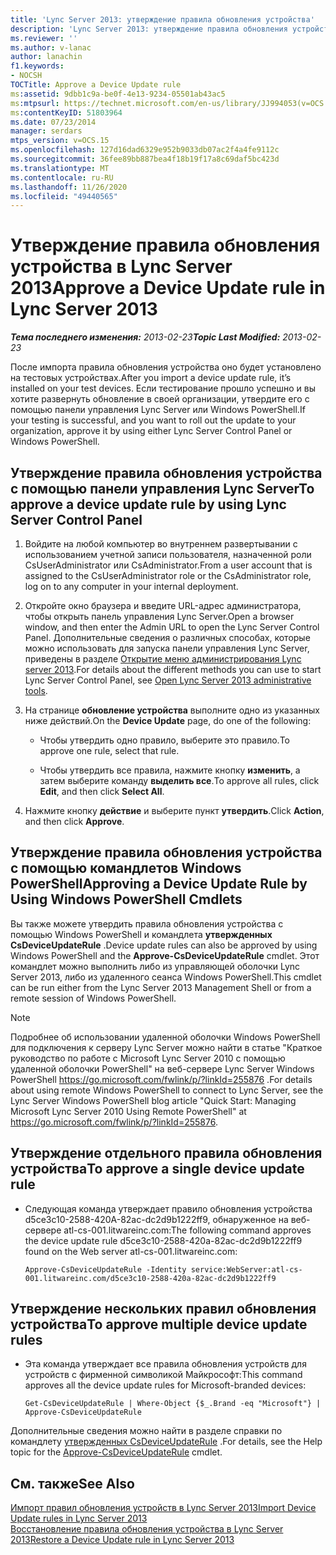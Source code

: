 ```yaml
---
title: 'Lync Server 2013: утверждение правила обновления устройства'
description: 'Lync Server 2013: утверждение правила обновления устройства.'
ms.reviewer: ''
ms.author: v-lanac
author: lanachin
f1.keywords:
- NOCSH
TOCTitle: Approve a Device Update rule
ms:assetid: 9dbb1c9a-be0f-4e13-9234-05501ab43ac5
ms:mtpsurl: https://technet.microsoft.com/en-us/library/JJ994053(v=OCS.15)
ms:contentKeyID: 51803964
ms.date: 07/23/2014
manager: serdars
mtps_version: v=OCS.15
ms.openlocfilehash: 127d16dad6329e952b9033db07ac2f4a4fe9112c
ms.sourcegitcommit: 36fee89bb887bea4f18b19f17a8c69daf5bc423d
ms.translationtype: MT
ms.contentlocale: ru-RU
ms.lasthandoff: 11/26/2020
ms.locfileid: "49440565"
---
```

# <a name="approve-a-device-update-rule-in-lync-server-2013"></a><span data-ttu-id="b01ed-103">Утверждение правила обновления устройства в Lync Server 2013</span><span class="sxs-lookup"><span data-stu-id="b01ed-103">Approve a Device Update rule in Lync Server 2013</span></span>

<div data-xmlns="http://www.w3.org/1999/xhtml">

<div class="topic" data-xmlns="http://www.w3.org/1999/xhtml" data-msxsl="urn:schemas-microsoft-com:xslt" data-cs="https://msdn.microsoft.com/">

<div data-asp="https://msdn2.microsoft.com/asp">



</div>

<div id="mainSection">

<div id="mainBody"><span data-ttu-id="b01ed-104">

<span> </span></span><span class="sxs-lookup"><span data-stu-id="b01ed-104">

<span> </span></span></span>

<span data-ttu-id="b01ed-105">_**Тема последнего изменения:** 2013-02-23_</span><span class="sxs-lookup"><span data-stu-id="b01ed-105">_**Topic Last Modified:** 2013-02-23_</span></span>

<span data-ttu-id="b01ed-106">После импорта правила обновления устройства оно будет установлено на тестовых устройствах.</span><span class="sxs-lookup"><span data-stu-id="b01ed-106">After you import a device update rule, it’s installed on your test devices.</span></span> <span data-ttu-id="b01ed-107">Если тестирование прошло успешно и вы хотите развернуть обновление в своей организации, утвердите его с помощью панели управления Lync Server или Windows PowerShell.</span><span class="sxs-lookup"><span data-stu-id="b01ed-107">If your testing is successful, and you want to roll out the update to your organization, approve it by using either Lync Server Control Panel or Windows PowerShell.</span></span>

<div>

## <a name="to-approve-a-device-update-rule-by-using-lync-server-control-panel"></a><span data-ttu-id="b01ed-108">Утверждение правила обновления устройства с помощью панели управления Lync Server</span><span class="sxs-lookup"><span data-stu-id="b01ed-108">To approve a device update rule by using Lync Server Control Panel</span></span>

1.  <span data-ttu-id="b01ed-109">Войдите на любой компьютер во внутреннем развертывании с использованием учетной записи пользователя, назначенной роли CsUserAdministrator или CsAdministrator.</span><span class="sxs-lookup"><span data-stu-id="b01ed-109">From a user account that is assigned to the CsUserAdministrator role or the CsAdministrator role, log on to any computer in your internal deployment.</span></span>

2.  <span data-ttu-id="b01ed-110">Откройте окно браузера и введите URL-адрес администратора, чтобы открыть панель управления Lync Server.</span><span class="sxs-lookup"><span data-stu-id="b01ed-110">Open a browser window, and then enter the Admin URL to open the Lync Server Control Panel.</span></span> <span data-ttu-id="b01ed-111">Дополнительные сведения о различных способах, которые можно использовать для запуска панели управления Lync Server, приведены в разделе [Открытие меню администрирования Lync server 2013](lync-server-2013-open-lync-server-administrative-tools.md).</span><span class="sxs-lookup"><span data-stu-id="b01ed-111">For details about the different methods you can use to start Lync Server Control Panel, see [Open Lync Server 2013 administrative tools](lync-server-2013-open-lync-server-administrative-tools.md).</span></span>

3.  <span data-ttu-id="b01ed-112">На странице **обновление устройства** выполните одно из указанных ниже действий.</span><span class="sxs-lookup"><span data-stu-id="b01ed-112">On the **Device Update** page, do one of the following:</span></span>
    
      - <span data-ttu-id="b01ed-113">Чтобы утвердить одно правило, выберите это правило.</span><span class="sxs-lookup"><span data-stu-id="b01ed-113">To approve one rule, select that rule.</span></span>
    
      - <span data-ttu-id="b01ed-114">Чтобы утвердить все правила, нажмите кнопку **изменить**, а затем выберите команду **выделить все**.</span><span class="sxs-lookup"><span data-stu-id="b01ed-114">To approve all rules, click **Edit**, and then click **Select All**.</span></span>

4.  <span data-ttu-id="b01ed-115">Нажмите кнопку **действие** и выберите пункт **утвердить**.</span><span class="sxs-lookup"><span data-stu-id="b01ed-115">Click **Action**, and then click **Approve**.</span></span>

</div>

<div>

## <a name="approving-a-device-update-rule-by-using-windows-powershell-cmdlets"></a><span data-ttu-id="b01ed-116">Утверждение правила обновления устройства с помощью командлетов Windows PowerShell</span><span class="sxs-lookup"><span data-stu-id="b01ed-116">Approving a Device Update Rule by Using Windows PowerShell Cmdlets</span></span>

<span data-ttu-id="b01ed-117">Вы также можете утвердить правила обновления устройства с помощью Windows PowerShell и командлета **утвержденных CsDeviceUpdateRule** .</span><span class="sxs-lookup"><span data-stu-id="b01ed-117">Device update rules can also be approved by using Windows PowerShell and the **Approve-CsDeviceUpdateRule** cmdlet.</span></span> <span data-ttu-id="b01ed-118">Этот командлет можно выполнить либо из управляющей оболочки Lync Server 2013, либо из удаленного сеанса Windows PowerShell.</span><span class="sxs-lookup"><span data-stu-id="b01ed-118">This cmdlet can be run either from the Lync Server 2013 Management Shell or from a remote session of Windows PowerShell.</span></span>

<div>


> [!NOTE]  
> <span data-ttu-id="b01ed-119">Подробнее об использовании удаленной оболочки Windows PowerShell для подключения к серверу Lync Server можно найти в статье "Краткое руководство по работе с Microsoft Lync Server 2010 с помощью удаленной оболочки PowerShell" на веб-сервере Lync Server Windows PowerShell <A href="https://go.microsoft.com/fwlink/p/?linkid=255876">https://go.microsoft.com/fwlink/p/?linkId=255876</A> .</span><span class="sxs-lookup"><span data-stu-id="b01ed-119">For details about using remote Windows PowerShell to connect to Lync Server, see the Lync Server Windows PowerShell blog article "Quick Start: Managing Microsoft Lync Server 2010 Using Remote PowerShell" at <A href="https://go.microsoft.com/fwlink/p/?linkid=255876">https://go.microsoft.com/fwlink/p/?linkId=255876</A>.</span></span>



</div>

<div>

## <a name="to-approve-a-single-device-update-rule"></a><span data-ttu-id="b01ed-120">Утверждение отдельного правила обновления устройства</span><span class="sxs-lookup"><span data-stu-id="b01ed-120">To approve a single device update rule</span></span>

  - <span data-ttu-id="b01ed-121">Следующая команда утверждает правило обновления устройства d5ce3c10-2588-420A-82ac-dc2d9b1222ff9, обнаруженное на веб-сервере atl-cs-001.litwareinc.com:</span><span class="sxs-lookup"><span data-stu-id="b01ed-121">The following command approves the device update rule d5ce3c10-2588-420a-82ac-dc2d9b1222ff9 found on the Web server atl-cs-001.litwareinc.com:</span></span>
    
        Approve-CsDeviceUpdateRule -Identity service:WebServer:atl-cs-001.litwareinc.com/d5ce3c10-2588-420a-82ac-dc2d9b1222ff9

</div>

<div>

## <a name="to-approve-multiple-device-update-rules"></a><span data-ttu-id="b01ed-122">Утверждение нескольких правил обновления устройства</span><span class="sxs-lookup"><span data-stu-id="b01ed-122">To approve multiple device update rules</span></span>

  - <span data-ttu-id="b01ed-123">Эта команда утверждает все правила обновления устройств для устройств с фирменной символикой Майкрософт:</span><span class="sxs-lookup"><span data-stu-id="b01ed-123">This command approves all the device update rules for Microsoft-branded devices:</span></span>
    
        Get-CsDeviceUpdateRule | Where-Object {$_.Brand -eq "Microsoft"} | Approve-CsDeviceUpdateRule

</div>

<span data-ttu-id="b01ed-124">Дополнительные сведения можно найти в разделе справки по командлету [утвержденных CsDeviceUpdateRule](https://docs.microsoft.com/powershell/module/skype/Approve-CsDeviceUpdateRule) .</span><span class="sxs-lookup"><span data-stu-id="b01ed-124">For details, see the Help topic for the [Approve-CsDeviceUpdateRule](https://docs.microsoft.com/powershell/module/skype/Approve-CsDeviceUpdateRule) cmdlet.</span></span>

</div>

<div>

## <a name="see-also"></a><span data-ttu-id="b01ed-125">См. также</span><span class="sxs-lookup"><span data-stu-id="b01ed-125">See Also</span></span>


[<span data-ttu-id="b01ed-126">Импорт правил обновления устройств в Lync Server 2013</span><span class="sxs-lookup"><span data-stu-id="b01ed-126">Import Device Update rules in Lync Server 2013</span></span>](lync-server-2013-import-device-update-rules.md)  
[<span data-ttu-id="b01ed-127">Восстановление правила обновления устройства в Lync Server 2013</span><span class="sxs-lookup"><span data-stu-id="b01ed-127">Restore a Device Update rule in Lync Server 2013</span></span>](lync-server-2013-restore-a-device-update-rule.md)  
  

<span data-ttu-id="b01ed-128"></div>

</div>

<span> </span>

</div>

</div>

</span><span class="sxs-lookup"><span data-stu-id="b01ed-128"></div>

</div>

<span> </span>

</div>

</div>

</span></span></div>

